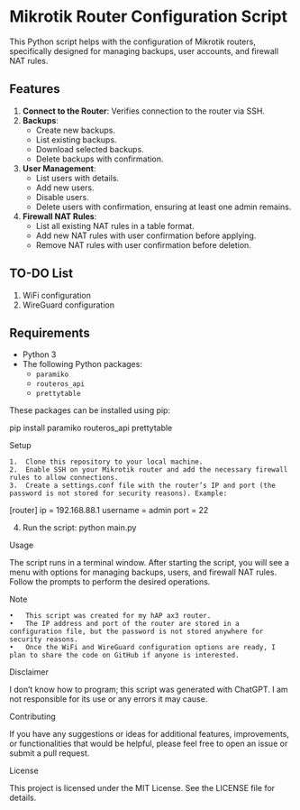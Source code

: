 # Mikrotik Router Configuration Script

This Python script helps with the configuration of Mikrotik routers, specifically designed for managing backups, user accounts, and firewall NAT rules. 

## Features

1. **Connect to the Router**: Verifies connection to the router via SSH.
2. **Backups**:
   - Create new backups.
   - List existing backups.
   - Download selected backups.
   - Delete backups with confirmation.
3. **User Management**:
   - List users with details.
   - Add new users.
   - Disable users.
   - Delete users with confirmation, ensuring at least one admin remains.
4. **Firewall NAT Rules**:
   - List all existing NAT rules in a table format.
   - Add new NAT rules with user confirmation before applying.
   - Remove NAT rules with user confirmation before deletion.

## TO-DO List

1. WiFi configuration
2. WireGuard configuration

## Requirements

- Python 3
- The following Python packages:
  - `paramiko`
  - `routeros_api`
  - `prettytable`

These packages can be installed using pip:

pip install paramiko routeros_api prettytable

Setup

	1.	Clone this repository to your local machine.
	2.	Enable SSH on your Mikrotik router and add the necessary firewall rules to allow connections.
	3.	Create a settings.conf file with the router’s IP and port (the password is not stored for security reasons). Example:

[router]
ip = 192.168.88.1
username = admin
port = 22

4. Run the script: python main.py

Usage

The script runs in a terminal window. After starting the script, you will see a menu with options for managing backups, users, and firewall NAT rules. Follow the prompts to perform the desired operations.

Note

	•	This script was created for my hAP ax3 router.
	•	The IP address and port of the router are stored in a configuration file, but the password is not stored anywhere for security reasons.
	•	Once the WiFi and WireGuard configuration options are ready, I plan to share the code on GitHub if anyone is interested.

Disclaimer

I don’t know how to program; this script was generated with ChatGPT. I am not responsible for its use or any errors it may cause.

Contributing

If you have any suggestions or ideas for additional features, improvements, or functionalities that would be helpful, please feel free to open an issue or submit a pull request.

License

This project is licensed under the MIT License. See the LICENSE file for details.

